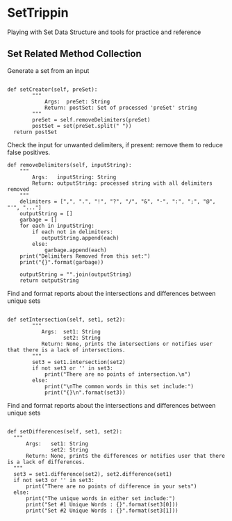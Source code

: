 # SetTrippin
Playing with Set Data Structure and tools for practice and reference

## Set Related Method Collection

Generate a set from an input

```Python3  

def setCreator(self, preSet):
        """
            Args:  preSet: String
            Return: postSet: Set of processed 'preSet' string
        """
        preSet = self.removeDelimiters(preSet)
        postSet = set(preSet.split(" "))
  return postSet
```

Check the input for unwanted delimiters, if present: remove them to reduce false positives.

```Python3        
def removeDelimiters(self, inputString):
    """
        Args:   inputString: String
        Return: outputString: processed string with all delimiters removed
    """
    delimiters = [",", ".", "!", "?", "/", "&", "-", ":", ";", "@", "'", "..."]
    outputString = []
    garbage = []
    for each in inputString:
        if each not in delimiters:
           outputString.append(each)
        else:
            garbage.append(each)
    print("Delimiters Removed from this set:")
    print("{}".format(garbage))

    outputString = "".join(outputString)
    return outputString
```

Find and format reports about the intersections and differences between unique sets

```Python3  

def setIntersection(self, set1, set2):
        """
           Args:  set1: String
                  set2: String
           Return: None, prints the intersections or notifies user that there is a lack of intersections.
        """
        set3 = set1.intersection(set2)
        if not set3 or '' in set3:
            print("There are no points of intersection.\n")
        else:
            print("\nThe common words in this set include:")
            print("{}\n".format(set3))

```

Find and format reports about the intersections and differences between unique sets

```Python3

def setDifferences(self, set1, set2):
  """
      Args:   set1: String
              set2: String
      Return: None, prints the differences or notifies user that there is a lack of differences.
  """
  set3 = set1.difference(set2), set2.difference(set1)
  if not set3 or '' in set3:
      print("There are no points of difference in your sets")
  else:
      print("The unique words in either set include:")
      print("Set #1 Unique Words : {}".format(set3[0]))
      print("Set #2 Unique Words : {}".format(set3[1]))
```

